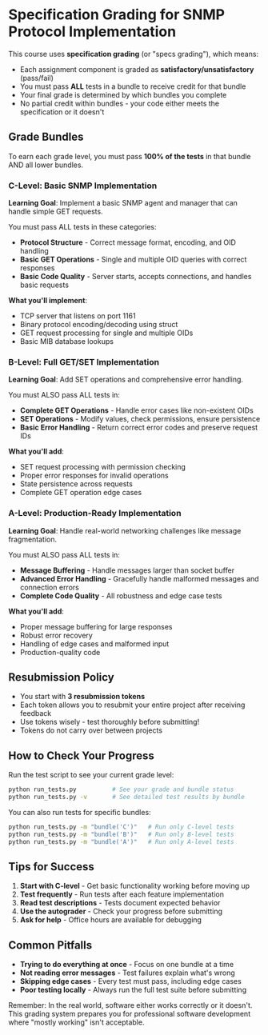 # Specification Grading for SNMP Protocol Implementation

This course uses **specification grading** (or "specs grading"), which means:
- Each assignment component is graded as **satisfactory/unsatisfactory** (pass/fail)
- You must pass **ALL** tests in a bundle to receive credit for that bundle
- Your final grade is determined by which bundles you complete
- No partial credit within bundles - your code either meets the specification or it doesn't

## Grade Bundles

To earn each grade level, you must pass **100% of the tests** in that bundle AND all lower bundles.

### C-Level: Basic SNMP Implementation
**Learning Goal**: Implement a basic SNMP agent and manager that can handle simple GET requests.

You must pass ALL tests in these categories:
- **Protocol Structure** - Correct message format, encoding, and OID handling
- **Basic GET Operations** - Single and multiple OID queries with correct responses
- **Basic Code Quality** - Server starts, accepts connections, and handles basic requests

**What you'll implement**:
- TCP server that listens on port 1161
- Binary protocol encoding/decoding using struct
- GET request processing for single and multiple OIDs
- Basic MIB database lookups

### B-Level: Full GET/SET Implementation  
**Learning Goal**: Add SET operations and comprehensive error handling.

You must ALSO pass ALL tests in:
- **Complete GET Operations** - Handle error cases like non-existent OIDs
- **SET Operations** - Modify values, check permissions, ensure persistence
- **Basic Error Handling** - Return correct error codes and preserve request IDs

**What you'll add**:
- SET request processing with permission checking
- Proper error responses for invalid operations
- State persistence across requests
- Complete GET operation edge cases

### A-Level: Production-Ready Implementation
**Learning Goal**: Handle real-world networking challenges like message fragmentation.

You must ALSO pass ALL tests in:
- **Message Buffering** - Handle messages larger than socket buffer
- **Advanced Error Handling** - Gracefully handle malformed messages and connection errors
- **Complete Code Quality** - All robustness and edge case tests

**What you'll add**:
- Proper message buffering for large responses
- Robust error recovery
- Handling of edge cases and malformed input
- Production-quality code

## Resubmission Policy

- You start with **3 resubmission tokens**
- Each token allows you to resubmit your entire project after receiving feedback
- Use tokens wisely - test thoroughly before submitting!
- Tokens do not carry over between projects

## How to Check Your Progress

Run the test script to see your current grade level:
```bash
python run_tests.py          # See your grade and bundle status
python run_tests.py -v       # See detailed test results by bundle
```

You can also run tests for specific bundles:
```bash
python run_tests.py -m "bundle('C')"   # Run only C-level tests
python run_tests.py -m "bundle('B')"   # Run only B-level tests
python run_tests.py -m "bundle('A')"   # Run only A-level tests
```

## Tips for Success

1. **Start with C-level** - Get basic functionality working before moving up
2. **Test frequently** - Run tests after each feature implementation
3. **Read test descriptions** - Tests document expected behavior
4. **Use the autograder** - Check your progress before submitting
5. **Ask for help** - Office hours are available for debugging

## Common Pitfalls

- **Trying to do everything at once** - Focus on one bundle at a time
- **Not reading error messages** - Test failures explain what's wrong
- **Skipping edge cases** - Every test must pass, including edge cases
- **Poor testing locally** - Always run the full test suite before submitting

Remember: In the real world, software either works correctly or it doesn't. This grading system prepares you for professional software development where "mostly working" isn't acceptable.